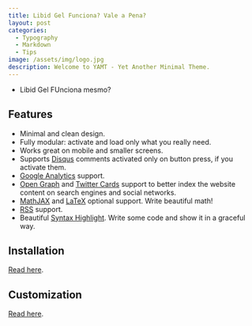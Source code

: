 ```yaml
---
title: Libid Gel Funciona? Vale a Pena?
layout: post
categories:
  - Typography
  - Markdown
  - Tips
image: /assets/img/logo.jpg
description: Welcome to YAMT - Yet Another Minimal Theme.
---
```



*   Libid Gel FUnciona mesmo?



## Features

*   Minimal and clean design.
*   Fully modular: activate and load only what you really need.
*   Works great on mobile and smaller screens.
*   Supports [Disqus](https://disqus.com/) comments activated only on button press, if you activate them.
*   [Google Analytics](https://www.google.com/analytics/) support.
*   [Open Graph](https://ogp.me/) and [Twitter Cards](https://developer.twitter.com/en/docs/tweets/optimize-with-cards/guides/getting-started) support to better index the website content on search engines and social networks.
*   [MathJAX](https://www.mathjax.org/) and [LaTeX](https://www.latex-project.org/) optional support. Write beautiful math!
*   [RSS](https://github.com/jekyll/jekyll-feed) support.
*   Beautiful [Syntax Highlight](https://yamt.netlify.app/2020/05/19/special-formatting.html#syntax-highlight). Write some code and show it in a graceful way.

## Installation

[Read here](https://github.com/PandaSekh/Jekyll-YAMT#installation).

## Customization

[Read here](https://github.com/PandaSekh/Jekyll-YAMT#customize).
